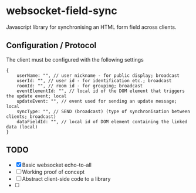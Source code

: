 # websocket-field-sync
Javascript library for synchronising an HTML form field across clients.

## Configuration / Protocol

The client must be configured with the following settings
```
{
    userName: "", // user nickname - for public display; broadcast
    userId: "", // user id - for identification etc.; broadcast
    roomId: "", // room id - for grouping; broadcast
    eventElementId: "", // local id of the DOM element that triggers the update event; local
    updateEvent: "", // event used for sending an update message; local
    syncType: "", // SEND (broadcast) (type of synchronisation between clients; broadcast)
    dataFieldId: "", // local id of DOM element containing the linked data (local)
}
```

## TODO
 - [x] Basic websocket echo-to-all
 - [ ] Working proof of concept
 - [ ] Abstract client-side code to a library
 - [ ] 